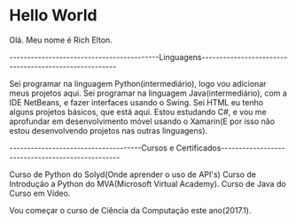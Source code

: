 # Hello World
Olá. Meu nome é Rich Elton.

------------------------------------------Linguagens------------------------------------------------------

Sei programar na linguagem Python(intermediário), logo vou adicionar meus projetos aqui.
Sei programar na linguagem Java(intermediário), com a IDE NetBeans, e fazer interfaces usando o Swing.
Sei HTML eu tenho alguns projetos básicos, que está aqui.
Estou estudando C#, e vou me aprofundar em desenvolvimento móvel usando o Xamarin(E por isso não estou desenvolvendo projetos nas outras linguagens).

-------------------------------------Cursos e Certificados-------------------------------------------------

Curso de Python do Solyd(Onde aprender o uso de API's)
Curso de Introdução a Python do MVA(Microsoft Virtual Academy).
Curso de Java do Curso em Vídeo.

Vou começar o curso de Ciência da Computação este ano(2017.1).
